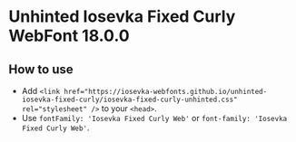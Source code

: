 # Unhinted Iosevka Fixed Curly WebFont 18.0.0

## How to use

- Add `<link href="https://iosevka-webfonts.github.io/unhinted-iosevka-fixed-curly/iosevka-fixed-curly-unhinted.css" rel="stylesheet" />` to your `<head>`.
- Use `fontFamily: 'Iosevka Fixed Curly Web'` or `font-family: 'Iosevka Fixed Curly Web'`.
